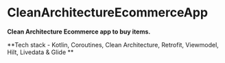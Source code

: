 # CleanArchitectureEcommerceApp
**Clean Architecture Ecommerce app to buy items.**

**Tech stack - Kotlin, Coroutines, Clean Architecture, Retrofit, Viewmodel, Hilt, Livedata & Glide **
